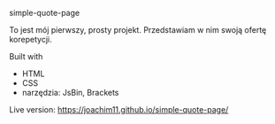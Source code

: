 simple-quote-page

To jest mój pierwszy, prosty  projekt. Przedstawiam w nim swoją ofertę korepetycji.

Built with
* HTML
* CSS
* narzędzia: JsBin, Brackets

Live version:
https://joachim11.github.io/simple-quote-page/





